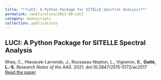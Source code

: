 ```yaml
---
title: "**LUCI: A Python Package for SITELLE Spectral Analysis**"
permalink: /publication/2021-09-LUCI
category: manuscripts
collection: publications
---
```


## **LUCI: A Python Package for SITELLE Spectral Analysis**
Rhea, C., Hlavacek-Larrondo, J., Rousseau-Nepton, L., Vigneron, B., **Guité, L.-S.** *Research Notes of the AAS*. 2021. doi:10.3847/2515-5172/ac2517\
[Read the paper](https://ui.adsabs.harvard.edu/abs/2021RNAAS...5..208R/abstract)

